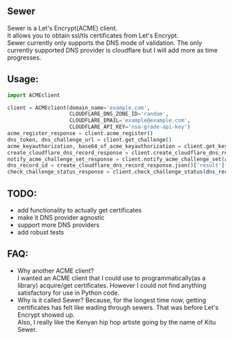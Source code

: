 ## Sewer          

Sewer is a Let's Encrypt(ACME) client.         
It allows you to obtain ssl/tls certificates from Let's Encrypt.       
Sewer currently only supports the DNS mode of validation. The only currently supported DNS provider is cloudflare but I will add more as time progresses.      


## Usage:

```python
import ACMEclient

client = ACMEclient(domain_name='example.com',
                    CLOUDFLARE_DNS_ZONE_ID='random',
                    CLOUDFLARE_EMAIL='example@example.com',
                    CLOUDFLARE_API_KEY='nsa-grade-api-key')
acme_register_response = client.acme_register()
dns_token, dns_challenge_url = client.get_challenge()
acme_keyauthorization, base64_of_acme_keyauthorization = client.get_keyauthorization(dns_token)
create_cloudflare_dns_record_response = client.create_cloudflare_dns_record(self, base64_of_acme_keyauthorization)
notify_acme_challenge_set_response = client.notify_acme_challenge_set(acme_keyauthorization, dns_challenge_url)
dns_record_id = create_cloudflare_dns_record_response.json()['result']['id']
check_challenge_status_response = client.check_challenge_status(dns_record_id, dns_challenge_url)
```

## TODO:
- add functionality to actually get certificates
- make it DNS provider agnostic
- support more DNS providers
- add robust tests



## FAQ:
- Why another ACME client?          
  I wanted an ACME client that I could use to programmatically(as a library) acquire/get certificates. However I could not 
  find anything satisfactory for use in Python code.
- Why is it called Sewer?
  Because, for the longest time now, getting certificates has felt like wading through sewers. That was before Let's Encrypt showed up.                     
  Also, I really like the Kenyan hip hop artiste going by the name of Kitu Sewer.
